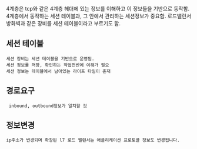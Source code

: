 4계층은 tcp와 같은 4계층 헤더에 있는 정보를 이해하고 이 정보들을 기반으로 동작함.
4계층에서 동작하는 세션 테이블과, 그 안에서 관리하는 세션정보가 중요함.
로드밸런서 방화벽과 같은 장비를 세션 테이블이라고 부르기도 함.

## 세션 테이블
	세션 장비는 세션 테이블을 기반으로 운영됨.
	세션 정보를 저장, 확인하는 작업전반에 이해가 필요
	세션 정보는 테이블에서 남아있는 라이프 타임이 존재

## 경로요구 
	 inbound, outbound정보가 일치할 것

## 정보변경
	ip주소가 변경되며 확장된 l7 로드 밸런서는 애플리케이션 프로토콜 정보도 변경됩니다.

